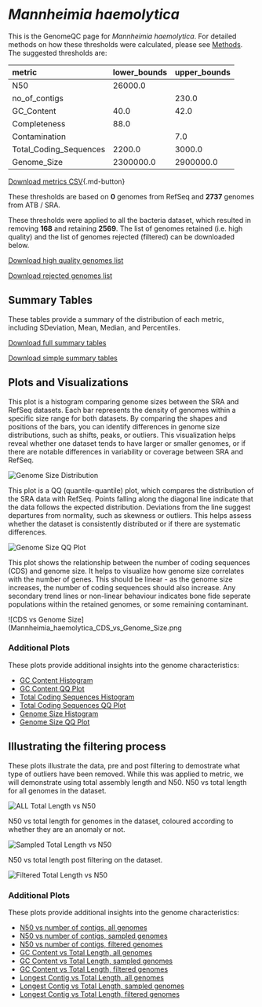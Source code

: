 # *Mannheimia haemolytica*

This is the GenomeQC page for *Mannheimia haemolytica*. For detailed methods on how these thresholds were calculated, please see [Methods](../../methods.md).
The suggested thresholds are: 

| metric                 | lower_bounds   | upper_bounds   |
|:-----------------------|:---------------|:---------------|
| N50                    | 26000.0        |                |
| no_of_contigs          |                | 230.0          |
| GC_Content             | 40.0           | 42.0           |
| Completeness           | 88.0           |                |
| Contamination          |                | 7.0            |
| Total_Coding_Sequences | 2200.0         | 3000.0         |
| Genome_Size            | 2300000.0      | 2900000.0      |

[Download metrics CSV](Mannheimia_haemolytica_metrics.csv){.md-button}


These thresholds are based on **0** genomes from RefSeq and **2737** genomes from ATB / SRA.

These thresholds were applied to all the bacteria dataset, which resulted in removing **168** and retaining **2569**.
The list of genomes retained (i.e. high quality) and the list of genomes rejected (filtered) can be downloaded below. 

[Download high quality genomes list](Mannheimia_haemolytica_high_quality_genomes.csv.xz)


[Download rejected genomes list](Mannheimia_haemolytica_filtered_out_genomes.csv.xz)



## Summary Tables
These tables provide a summary of the distribution of each metric, including SDeviation, Mean, Median, and Percentiles.

[Download full summary tables](summary.csv)

[Download simple summary tables](selected_summary.csv)

## Plots and Visualizations

This plot is a histogram comparing genome sizes between the SRA and RefSeq datasets. Each bar represents the density of genomes within a specific size range for both datasets. By comparing the shapes and positions of the bars, you can identify differences in genome size distributions, such as shifts, peaks, or outliers. This visualization helps reveal whether one dataset tends to have larger or smaller genomes, or if there are notable differences in variability or coverage between SRA and RefSeq.

![Genome Size Distribution](Genome_Size_refseq_histogram_kde.png)

This plot is a QQ (quantile-quantile) plot, which compares the distribution of the SRA data with RefSeq. Points falling along the diagonal line indicate that the data follows the expected distribution. Deviations from the line suggest departures from normality, such as skewness or outliers. This helps assess whether the dataset is consistently distributed or if there are systematic differences.

![Genome Size QQ Plot](Genome_Size_refseq_qqplot.png)

This plot shows the relationship between the number of coding sequences (CDS) and genome size. It helps to visualize how genome size correlates with the number of genes. This should be linear - as the genome size increases, the number of coding sequences should also increase. Any secondary trend lines or non-linear behaviour indicates bone fide seperate populations within the retained genomes, or some remaining contaminant. 

![CDS vs Genome Size](Mannheimia_haemolytica_CDS_vs_Genome_Size.png

### Additional Plots

These plots provide additional insights into the genome characteristics:

- [GC Content Histogram](GC_Content_refseq_histogram_kde.png)
- [GC Content QQ Plot](GC_Content_refseq_qqplot.png)
- [Total Coding Sequences Histogram](Total_Coding_Sequences_refseq_histogram_kde.png)
- [Total Coding Sequences QQ Plot](Total_Coding_Sequences_refseq_qqplot.png)
- [Genome Size Histogram](Genome_Size_refseq_histogram_kde.png)
- [Genome Size QQ Plot](Genome_Size_refseq_qqplot.png)
## Illustrating the filtering process
These plots illustrate the data, pre and post filtering to demostrate what type of outliers have been removed. While this was applied to metric, we will demonstrate using total assembly length and N50.
N50 vs total length for all genomes in the dataset.

![ALL Total Length vs N50](Mannheimia_haemolytica_all_total_length_N50.png)

N50 vs total length for genomes in the dataset, coloured according to whether they are an anomaly or not.

![Sampled Total Length vs N50](Mannheimia_haemolytica_sample_total_length_N50.png)

N50 vs total length post filtering on the dataset.

![Filtered Total Length vs N50](Mannheimia_haemolytica_filt_total_length_N50.png)

### Additional Plots

These plots provide additional insights into the genome characteristics:

- [N50 vs number of contigs, all genomes](Mannheimia_haemolytica_all_N50_number.png)
- [N50 vs number of contigs, sampled genomes](Mannheimia_haemolytica_sample_N50_number.png)
- [N50 vs number of contigs, filtered genomes](Mannheimia_haemolytica_filt_N50_number.png)
- [GC Content vs Total Length, all genomes](Mannheimia_haemolytica_all_total_length_GC_Content.png)
- [GC Content vs Total Length, sampled genomes](Mannheimia_haemolytica_sample_total_length_GC_Content.png)
- [GC Content vs Total Length, filtered genomes](Mannheimia_haemolytica_filt_total_length_GC_Content.png)
- [Longest Contig vs Total Length, all genomes](Mannheimia_haemolytica_all_total_length_longest.png)
- [Longest Contig vs Total Length, sampled genomes](Mannheimia_haemolytica_sample_total_length_longest.png)
- [Longest Contig vs Total Length, filtered genomes](Mannheimia_haemolytica_filt_total_length_longest.png)
